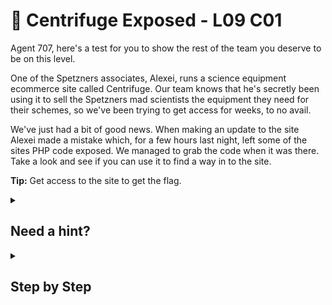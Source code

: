 # 🔬 Centrifuge Exposed - L09 C01

Agent 707, here's a test for you to show the rest of the team you deserve to be on this level.

One of the Spetzners associates, Alexei, runs a science equipment ecommerce site called Centrifuge. Our team knows that he's secretly been using it to sell the Spetzners mad scientists the equipment they need for their schemes, so we've been trying to get access for weeks, to no avail.

We've just had a bit of good news. When making an update to the site Alexei made a mistake which, for a few hours last night, left some of the sites PHP code exposed. We managed to grab the code when it was there. Take a look and see if you can use it to find a way in to the site.

**Tip:** Get access to the site to get the flag.

<details><summary>

## Need a hint?</summary>

> 💡 Hint: This code we recovered is looking for a cookie with a certain name and value. Find out what it is and create it, then refresh the page.

</details>

<details><summary>

## Step by Step</summary>

- Right click the page and click inspect to use inspect element to navigate to the applications tab where the cookie information is saved
- Create a new cookie by double tapping a name space and name that cookie `userLoggedIn` and edit the value to be `true`
- Reload the page to get the flag

`flag: MO5aRh2dtu1BfnqwBZrZ`

</details>
